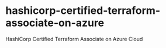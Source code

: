 # hashicorp-certified-terraform-associate-on-azure
HashiCorp Certified Terraform Associate on Azure Cloud
